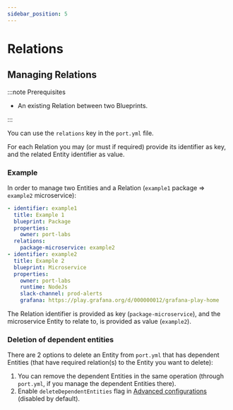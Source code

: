 ```yaml
---
sidebar_position: 5
---
```


# Relations

## Managing Relations

:::note Prerequisites

- An existing Relation between two Blueprints.

:::

You can use the `relations` key in the `port.yml` file.

For each Relation you may (or must if required) provide its identifier as key, and the related Entity identifier as value.

### Example

In order to manage two Entities and a Relation (`example1` package => `example2` microservice):

```yaml showLineNumbers
- identifier: example1
  title: Example 1
  blueprint: Package
  properties:
    owner: port-labs
  relations:
    package-microservice: example2
- identifier: example2
  title: Example 2
  blueprint: Microservice
  properties:
    owner: port-labs
    runtime: NodeJs
    slack-channel: prod-alerts
    grafana: https://play.grafana.org/d/000000012/grafana-play-home
```

The Relation identifier is provided as key (`package-microservice`), and the microservice Entity to relate to, is provided as value (`example2`).

### Deletion of dependent entities

There are 2 options to delete an Entity from `port.yml` that has dependent Entities (that have required relation(s) to the Entity you want to delete):

1. You can remove the dependent Entities in the same operation (through `port.yml`, if you manage the dependent Entities there).
2. Enable `deleteDependentEntities` flag in [Advanced configurations](../advanced-configuration) (disabled by default).
